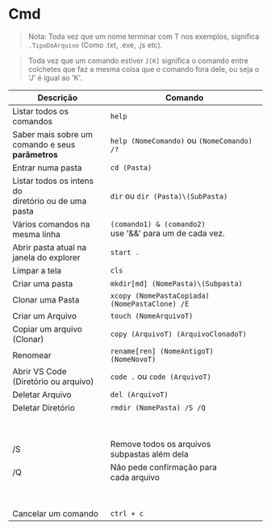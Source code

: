 # Cmd

> Nota: Toda vez que um nome terminar com T nos exemplos, significa `.TipoDoArquivo` (Como .txt, .exe, .js etc).

> Toda vez que um comando estiver `J[K]` significa o comando entre colchetes que faz a mesma coisa que o comando fora dele, ou seja o 'J' é igual ao 'K'.

| Descrição | Comando |
| --- | --- |
| Listar todos os<br>comandos | `help` |
| Saber mais sobre um<br>comando e seus **parâmetros** | `help (NomeComando)` ou `(NomeComando) /?` |
| Entrar numa pasta  | `cd (Pasta)` |
| Listar todos os intens do<br>diretório ou de uma pasta | `dir` ou `dir (Pasta)\(SubPasta)` |
| Vários comandos na<br>mesma linha | `(comando1) & (comando2)` <br>use '&&' para um de cada vez. |
| Abrir pasta atual na<br>janela do explorer | `start .` |
| Limpar a tela | `cls` |
| Criar uma pasta | `mkdir[md] (NomePasta)\(Subpasta)` |
| Clonar uma Pasta | `xcopy (NomePastaCopiada) (NomePastaClone) /E` |
| Criar um Arquivo | `touch (NomeArquivoT)` |
| Copiar um arquivo <br>(Clonar) | `copy (ArquivoT) (ArquivoClonadoT)` |
| Renomear | `rename[ren] (NomeAntigoT) (NomeNovoT)` |
| Abrir VS Code<br>(Diretório ou arquivo) | `code .` ou `code (ArquivoT)` |
| Deletar Arquivo | `del (ArquivoT)` |
| Deletar Diretório | `rmdir (NomePasta) /S /Q` |
| <br><br> |  |
| /S | Remove todos os arquivos<br>subpastas além dela |
| /Q | Não pede confirmação para<br>cada arquivo |
| <br><br> |  |
| Cancelar um comando | `ctrl + c` |

